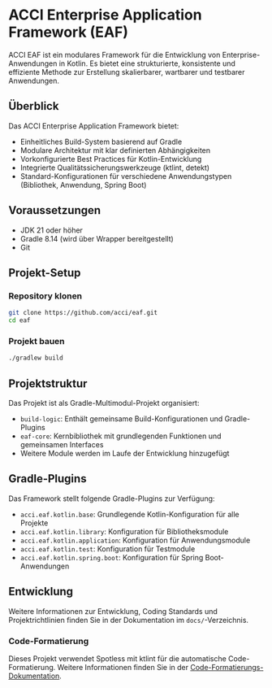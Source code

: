 # ACCI Enterprise Application Framework (EAF)

ACCI EAF ist ein modulares Framework für die Entwicklung von Enterprise-Anwendungen in Kotlin. Es bietet eine strukturierte, konsistente und effiziente Methode zur Erstellung skalierbarer, wartbarer und testbarer Anwendungen.

## Überblick

Das ACCI Enterprise Application Framework bietet:

- Einheitliches Build-System basierend auf Gradle
- Modulare Architektur mit klar definierten Abhängigkeiten
- Vorkonfigurierte Best Practices für Kotlin-Entwicklung
- Integrierte Qualitätssicherungswerkzeuge (ktlint, detekt)
- Standard-Konfigurationen für verschiedene Anwendungstypen (Bibliothek, Anwendung, Spring Boot)

## Voraussetzungen

- JDK 21 oder höher
- Gradle 8.14 (wird über Wrapper bereitgestellt)
- Git

## Projekt-Setup

### Repository klonen

```bash
git clone https://github.com/acci/eaf.git
cd eaf
```

### Projekt bauen

```bash
./gradlew build
```

## Projektstruktur

Das Projekt ist als Gradle-Multimodul-Projekt organisiert:

- `build-logic`: Enthält gemeinsame Build-Konfigurationen und Gradle-Plugins
- `eaf-core`: Kernbibliothek mit grundlegenden Funktionen und gemeinsamen Interfaces
- Weitere Module werden im Laufe der Entwicklung hinzugefügt

## Gradle-Plugins

Das Framework stellt folgende Gradle-Plugins zur Verfügung:

- `acci.eaf.kotlin.base`: Grundlegende Kotlin-Konfiguration für alle Projekte
- `acci.eaf.kotlin.library`: Konfiguration für Bibliotheksmodule
- `acci.eaf.kotlin.application`: Konfiguration für Anwendungsmodule
- `acci.eaf.kotlin.test`: Konfiguration für Testmodule
- `acci.eaf.kotlin.spring.boot`: Konfiguration für Spring Boot-Anwendungen

## Entwicklung

Weitere Informationen zur Entwicklung, Coding Standards und Projektrichtlinien finden Sie in der Dokumentation im `docs/`-Verzeichnis.

### Code-Formatierung

Dieses Projekt verwendet Spotless mit ktlint für die automatische Code-Formatierung. Weitere Informationen finden Sie in der [Code-Formatierungs-Dokumentation](docs/tooling/code-formatting.md).
